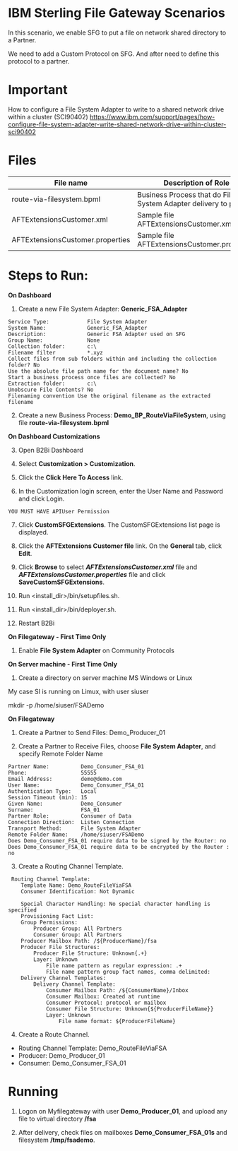 # IBM Sterling File Gateway Scenarios

In this scenario, we enable SFG to put a file on network shared directory to a Partner.

We need to add a Custom Protocol on SFG. And after need to define this protocol to a partner.



# Important 

How to configure a File System Adapter to write to a shared network drive within a cluster (SCI90402)
https://www.ibm.com/support/pages/how-configure-file-system-adapter-write-shared-network-drive-within-cluster-sci90402


# Files

| File name                       |            Description of Role                                          |
|---------------------------------|-------------------------------------------------------------------------|
| route-via-filesystem.bpml       | Business Process that do File System Adapter delivery to partner |
| AFTExtensionsCustomer.xml       | Sample file AFTExtensionsCustomer.xml |
| AFTExtensionsCustomer.properties| Sample file AFTExtensionsCustomer.properties |


# Steps to Run:

**On Dashboard**

1) Create a new File System Adapter: **Generic_FSA_Adapter**

```
Service Type:            File System Adapter
System Name:             Generic_FSA_Adapter
Description:             Generic FSA Adapter used on SFG
Group Name:              None
Collection folder:       c:\
Filename filter          *.xyz
Collect files from sub folders within and including the collection folder? No
Use the absolute file path name for the document name? No
Start a business process once files are collected? No
Extraction folder:       c:\
Unobscure File Contents? No
Filenaming convention Use the original filename as the extracted filename 
```

2) Create a new Business Process: **Demo_BP_RouteViaFileSystem**, using file **route-via-filesystem.bpml** 

**On Dashboard Customizations**

3) Open B2Bi Dashboard

4) Select **Customization > Customization**. 

5) Click the **Click Here To Access** link. 

6) In the Customization login screen, enter the User Name and Password and click Login.

```
YOU MUST HAVE APIUser Permission
```

7) Click **CustomSFGExtensions**. The CustomSFGExtensions list page is displayed.
   
8) Click the **AFTExtensions Customer file** link. On the **General** tab, click **Edit**.

9) Click **Browse** to select ***AFTExtensionsCustomer.xml*** file and ***AFTExtensionsCustomer.properties*** file and click **SaveCustomSFGExtensions**.

10) Run <install_dir>/bin/setupfiles.sh.
    

11) Run <install_dir>/bin/deployer.sh.

12) Restart B2Bi


**On Filegateway - First Time Only**


1) Enable **File System Adapter** on Community Protocols

**On Server machine - First Time Only**


1) Create a  directory on server machine MS Windows or Linux

My case SI is running on Limux, with user siuser

 mkdir -p /home/siuser/FSADemo

**On Filegateway**

1) Create a Partner to Send Files: Demo_Producer_01

2) Create a Partner to Receive Files, choose **File System Adapter**, and specify Remote Folder Name

```
Partner Name:          Demo_Consumer_FSA_01
Phone:                 55555
Email Address:         demo@demo.com
User Name:             Demo_Consumer_FSA_01
Authentication Type:   Local
Session Timeout (min): 15
Given Name:            Demo_Consumer
Surname:               FSA_01
Partner Role:          Consumer of Data
Connection Direction:  Listen Connection
Transport Method:      File System Adapter
Remote Folder Name:    /home/siuser/FSADemo
Does Demo_Consumer_FSA_01 require data to be signed by the Router: no
Does Demo_Consumer_FSA_01 require data to be encrypted by the Router : no
```

3) Create a Routing Channel Template.

```
 Routing Channel Template:
    Template Name: Demo_RouteFileViaFSA
    Consumer Identification: Not Dynamic

    Special Character Handling: No special character handling is specified
    Provisioning Fact List:
    Group Permissions:
        Producer Group: All Partners
        Consumer Group: All Partners
    Producer Mailbox Path: /${ProducerName}/fsa
    Producer File Structures:
        Producer File Structure: Unknown{.+}
        Layer: Unknown
            File name pattern as regular expression: .+
            File name pattern group fact names, comma delimited:
    Delivery Channel Templates:
        Delivery Channel Template:
            Consumer Mailbox Path: /${ConsumerName}/Inbox
            Consumer Mailbox: Created at runtime
            Consumer Protocol: protocol or mailbox
            Consumer File Structure: Unknown{${ProducerFileName}}
            Layer: Unknown
                File name format: ${ProducerFileName}
```

4) Create a Route Channel.

* Routing Channel Template: Demo_RouteFileViaFSA
* Producer: Demo_Producer_01
* Consumer: Demo_Consumer_FSA_01

# Running

1) Logon on Myfilegateway with user **Demo_Producer_01**, and upload any file to virtual directory **/fsa**

2) After delivery, check files on mailboxes **Demo_Consumer_FSA_01s** and filesystem **/tmp/fsademo**.



